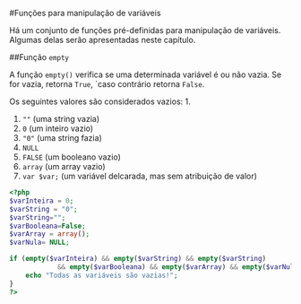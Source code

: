 #Funções para manipulação de variáveis

Há um conjunto de funções pré-definidas para manipulação de variáveis. Algumas delas serão apresentadas neste capítulo. 

##Função `empty`

A função `empty()` verifica se uma determinada variável é ou não vazia. Se for vazia, retorna `True`, ´caso contrário retorna `False`.

Os seguintes valores são considerados vazios: 1.
1. `""` (uma string vazia)
2. `0` (um inteiro vazio)
3. `"0"` (uma string fazia)
4. `NULL` 
5. `FALSE` (um booleano vazio)
6. `array` (um array vazio)
7. `var $var;` (um variável delcarada, mas sem atribuição de valor)

```php
<?php
$varInteira = 0;
$varString = "0";
$varString="";
$varBooleana=False;
$varArray = array();
$varNula= NULL;

if (empty($varInteira) && empty($varString) && empty($varString)
            && empty($varBooleana) && empty($varArray) && empty($varNula)){
    echo "Todas as variáveis são vazias!";
}
?>

```